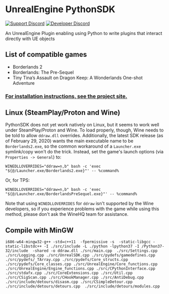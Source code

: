 # UnrealEngine PythonSDK
[![Support Discord](https://img.shields.io/static/v1?label=&message=Support%20Discord&logo=discord&color=424)](https://discord.gg/bXeqV8Ef9R)
[![Developer Discord](https://img.shields.io/static/v1?label=&message=Developer%20Discord&logo=discord&color=222)](https://discord.gg/VJXtHvh)

An UnrealEngine Plugin enabling using Python to write plugins that interact directly with UE objects

## List of compatible games
- Borderlands 2
- Borderlands: The Pre-Sequel
- Tiny Tina’s Assault on Dragon Keep: A Wonderlands One-shot Adventure

### [For installation instructions, see the project site.](https://bl-sdk.github.io/)

## Linux (SteamPlay/Proton and Wine)

PythonSDK does not yet work natively on Linux, but it seems to work well under SteamPlay/Proton and Wine.  To load properly, though, Wine needs to be told to allow `ddraw.dll` overrides.  Additionally, the latest SDK release (as of February 29, 2020) wants the main executable name to be `Borderlands2.exe`, so the common workaround of a `Launcher.exe` symlink/copy won't do the trick.  Instead, set the game's launch options (via `Properties -> General`) to:

    WINEDLLOVERRIDES="ddraw=n,b" bash -c 'exec "${@/Launcher.exe/Borderlands2.exe}"' -- %command%

Or, for TPS:

    WINEDLLOVERRIDES="ddraw=n,b" bash -c 'exec "${@/Launcher.exe/BorderlandsPreSequel.exe}"' -- %command%

Note that using `WINEDLLOVERRIDES` for `ddraw` isn't supported by the Wine developers, so if you experience problems with the game while using this method, please don't ask the WineHQ team for assistance.


## Compile with MinGW

```
i686-w64-mingw32-g++ -std=c++11  -fpermissive -s  -static-libgcc -static-libstdc++ -I ./src/include -L ./python -lpython37 -I /Python37-32/include  -shared -o ddraw.dll ./src/main.cpp  ./src/Settings.cpp ./src/Logging.cpp ./src/UnrealSDK.cpp ./src/pydefs/gamedefines.cpp ./src/pydefs/_TArray.cpp ./src/pydefs/Core_structs.cpp ./src/pydefs/Core_classes.cpp ./src/UnrealEngine/Core_functions.cpp ./src/UnrealEngine/Engine_functions.cpp ./src/CPythonInterface.cpp ./src/stdafx.cpp ./src/CoreExtensions.cpp ./src/Util.cpp ./src/CSigScan.cpp ./src/CHookManager.cpp ./src/AntiDebug.cpp ./src/include/detours/disasm.cpp ./src/CSimpleDetour.cpp ./src/include/detours/detours.cpp  ./src/include/detours/modules.cpp 
```
